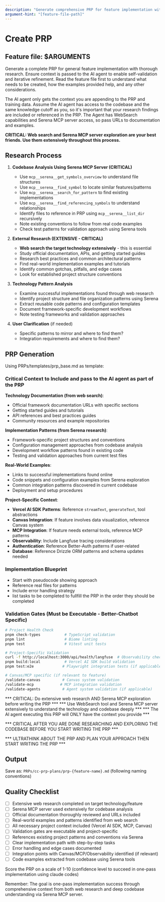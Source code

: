 ```yaml
---
description: "Generate comprehensive PRP for feature implementation with thorough research"
argument-hint: "[feature-file-path]"
---
```


# Create PRP

## Feature file: $ARGUMENTS

Generate a complete PRP for general feature implementation with thorough research. Ensure context is passed to the AI agent to enable self-validation and iterative refinement. Read the feature file first to understand what needs to be created, how the examples provided help, and any other considerations.

The AI agent only gets the context you are appending to the PRP and training data. Assume the AI agent has access to the codebase and the same knowledge cutoff as you, so it's important that your research findings are included or referenced in the PRP. The Agent has WebSearch capabilities and Serena MCP server access, so pass URLs to documentation and examples.

**CRITICAL: Web search and Serena MCP server exploration are your best friends. Use them extensively throughout this process.**

## Research Process

1. **Codebase Analysis Using Serena MCP Server (CRITICAL)**
   - Use `mcp__serena__get_symbols_overview` to understand file structures
   - Use `mcp__serena__find_symbol` to locate similar features/patterns
   - Use `mcp__serena__search_for_pattern` to find existing implementations
   - Use `mcp__serena__find_referencing_symbols` to understand relationships
   - Identify files to reference in PRP using `mcp__serena__list_dir` recursively
   - Note existing conventions to follow from real code examples
   - Check test patterns for validation approach using Serena tools

2. **External Research (EXTENSIVE - CRITICAL)**
   - **Web search the target technology extensively** - this is essential
   - Study official documentation, APIs, and getting started guides
   - Research best practices and common architectural patterns
   - Find real-world implementation examples and tutorials
   - Identify common gotchas, pitfalls, and edge cases
   - Look for established project structure conventions

3. **Technology Pattern Analysis**
   - Examine successful implementations found through web research
   - Identify project structure and file organization patterns using Serena
   - Extract reusable code patterns and configuration templates
   - Document framework-specific development workflows
   - Note testing frameworks and validation approaches

4. **User Clarification** (if needed)
   - Specific patterns to mirror and where to find them?
   - Integration requirements and where to find them?

## PRP Generation

Using PRPs/templates/prp_base.md as template:

### Critical Context to Include and pass to the AI agent as part of the PRP

**Technology Documentation (from web search)**:
- Official framework documentation URLs with specific sections
- Getting started guides and tutorials
- API references and best practices guides
- Community resources and example repositories

**Implementation Patterns (from Serena research)**:
- Framework-specific project structures and conventions
- Configuration management approaches from codebase analysis
- Development workflow patterns found in existing code
- Testing and validation approaches from current test files

**Real-World Examples**:
- Links to successful implementations found online
- Code snippets and configuration examples from Serena exploration
- Common integration patterns discovered in current codebase
- Deployment and setup procedures

**Project-Specific Context**:
- **Vercel AI SDK Patterns**: Reference `streamText`, `generateText`, tool abstractions
- **Canvas Integration**: If feature involves data visualization, reference Canvas system
- **MCP Integration**: If feature needs external tools, reference MCP patterns
- **Observability**: Include Langfuse tracing considerations
- **Authentication**: Reference Better-Auth patterns if user-related
- **Database**: Reference Drizzle ORM patterns and schema updates needed

### Implementation Blueprint
- Start with pseudocode showing approach
- Reference real files for patterns
- Include error handling strategy
- list tasks to be completed to fullfill the PRP in the order they should be completed

### Validation Gates (Must be Executable - Better-Chatbot Specific)
```bash
# Project Health Check
pnpm check-types           # TypeScript validation
pnpm lint                  # Biome linting
pnpm test                  # Vitest unit tests

# Project-Specific Validation
curl -f http://localhost:3000/api/health/langfuse  # Observability check
pnpm build:local           # Vercel AI SDK build validation
pnpm test:e2e             # Playwright integration tests (if applicable)

# Canvas/MCP specific (if relevant to feature)
/validate-canvas          # Canvas system validation
/validate-mcp            # MCP integration validation
/validate-agents          # Agent system validation (if applicable)
```

*** CRITICAL: Do extensive web research AND Serena MCP exploration before writing the PRP ***
*** Use WebSearch tool and Serena MCP server extensively to understand the technology and codebase deeply ***
*** The AI agent executing this PRP will ONLY have the context you provide ***

*** CRITICAL AFTER YOU ARE DONE RESEARCHING AND EXPLORING THE CODEBASE BEFORE YOU START WRITING THE PRP ***

*** ULTRATHINK ABOUT THE PRP AND PLAN YOUR APPROACH THEN START WRITING THE PRP ***

## Output
Save as: `PRPs/cc-prp-plans/prp-{feature-name}.md` (following naming conventions)

## Quality Checklist
- [ ] Extensive web research completed on target technology/feature
- [ ] Serena MCP server used extensively for codebase analysis
- [ ] Official documentation thoroughly reviewed and URLs included
- [ ] Real-world examples and patterns identified from web search
- [ ] All necessary project context included (Vercel AI SDK, MCP, Canvas)
- [ ] Validation gates are executable and project-specific
- [ ] References existing project patterns and conventions via Serena
- [ ] Clear implementation path with step-by-step tasks
- [ ] Error handling and edge cases documented
- [ ] Integration points with Canvas/MCP/Observability identified (if relevant)
- [ ] Code examples extracted from codebase using Serena tools

Score the PRP on a scale of 1-10 (confidence level to succeed in one-pass implementation using claude codes)

Remember: The goal is one-pass implementation success through comprehensive context from both web research and deep codebase understanding via Serena MCP server.